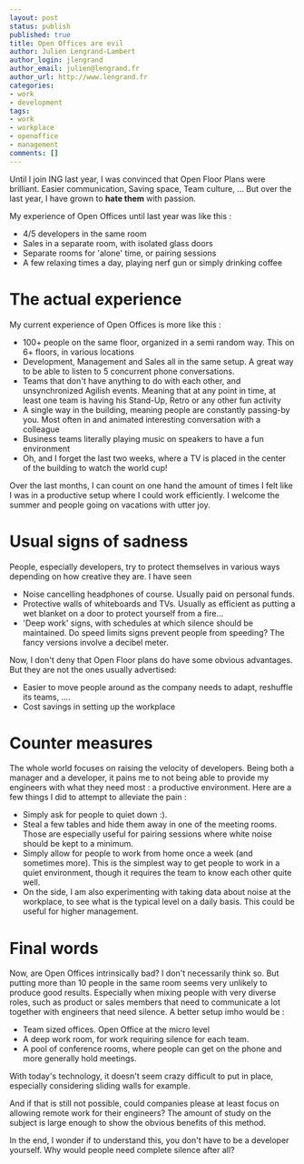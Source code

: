 ```yaml
---
layout: post
status: publish
published: true
title: Open Offices are evil
author: Julien Lengrand-Lambert
author_login: jlengrand
author_email: julien@lengrand.fr
author_url: http://www.lengrand.fr
categories:
- work
- development
tags:
- work
- workplace
- openoffice
- management
comments: []
---
```


Until I join ING last year, I was convinced that Open Floor Plans were brilliant. Easier communication, Saving space, Team culture, ... But over the last year, I have grown to **hate them** with passion.

My experience of Open Offices until last year was like this :

* 4/5 developers in the same room
* Sales in a separate room, with isolated glass doors
* Separate rooms for 'alone' time, or pairing sessions
* A few relaxing times a day, playing nerf gun or simply drinking coffee

# The actual experience

My current experience of Open Offices is more like this :

* 100+ people on the same floor, organized in a semi random way. This on 6+ floors, in various locations
* Development, Management and Sales all in the same setup. A great way to be able to listen to 5 concurrent phone conversations.
* Teams that don't have anything to do with each other, and unsynchronized Agilish events. Meaning that at any point in time, at least one team is having his Stand-Up, Retro or any other fun activity
* A single way in the building, meaning people are constantly passing-by you. Most often in and animated interesting conversation with a colleague
* Business teams literally playing music on speakers to have a fun environment
* Oh, and I forget the last two weeks, where a TV is placed in the center of the building to watch the world cup!

Over the last months, I can count on one hand the amount of times I felt like I was in a productive setup where I could work efficiently. I welcome the summer and people going on vacations with utter joy.

# Usual signs of sadness

People, especially developers, try to protect themselves in various ways depending on how creative they are. I have seen

* Noise cancelling headphones of course. Usually paid on personal funds.
* Protective walls of whiteboards and TVs. Usually as efficient as putting a wet blanket on a door to protect yourself from a fire...
* 'Deep work' signs, with schedules at which silence should be maintained. Do speed limits signs prevent people from speeding? The fancy versions involve a decibel meter.

Now, I don't deny that Open Floor plans do have some obvious advantages. But they are not the ones usually advertised:

* Easier to move people around as the company needs to adapt, reshuffle its teams, ....
* Cost savings in setting up the workplace

# Counter measures

The whole world focuses on raising the velocity of developers. Being both a manager and a developer, it pains me to not being able to provide my engineers with what they need most : a productive environment. Here are a few things I did to attempt to alleviate the pain :

* Simply ask for people to quiet down :).
* Steal a few tables and hide them away in one of the meeting rooms. Those are especially useful for pairing sessions where white noise should be kept to a minimum.
* Simply allow for people to work from home once a week (and sometimes more). This is the simplest way to get people to work in a quiet environment, though it requires the team to know each other quite well.
* On the side, I am also experimenting with taking data about noise at the workplace, to see what is the typical level on a daily basis. This could be useful for higher management.

# Final words

Now, are Open Offices intrinsically bad? I don't necessarily think so. But putting more than 10 people in the same room seems very unlikely to produce good results. Especially when mixing people with very diverse roles, such as product or sales members that need to communicate a lot together with engineers that need silence. A better setup imho would be :


* Team sized offices. Open Office at the micro level
* A deep work room, for work requiring silence for each team.
* A pool of conference rooms, where people can get on the phone and more generally hold meetings.

With today's technology, it doesn't seem crazy difficult to put in place, especially considering sliding walls for example.

And if that is still not possible, could companies please at least focus on allowing remote work for their engineers? The amount of study on the subject is large enough to show the obvious benefits of this method.

In the end, I wonder if to understand this, you don't have to be a developer yourself. Why would people need complete silence after all?